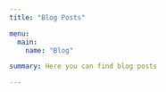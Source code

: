 ```yaml
---
title: "Blog Posts"

menu:
  main:
    name: "Blog"

summary: Here you can find blog posts

---
```







